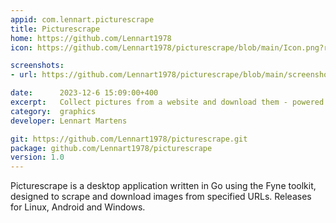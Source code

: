```yaml
---
appid: com.lennart.picturescrape
title: Picturescrape
home: https://github.com/Lennart1978
icon: https://github.com/Lennart1978/picturescrape/blob/main/Icon.png?raw=true

screenshots:
- url: https://github.com/Lennart1978/picturescrape/blob/main/screenshot.png?raw=true

date:      2023-12-6 15:09:00+400
excerpt:   Collect pictures from a website and download them - powered by Colly and Fyne GUI.
category:  graphics
developer: Lennart Martens

git: https://github.com/Lennart1978/picturescrape.git
package: github.com/Lennart1978/picturescrape
version: 1.0
---
```


Picturescrape is a desktop application written in Go using the Fyne toolkit, designed to scrape and download images from specified URLs. Releases for Linux, Android and Windows.
